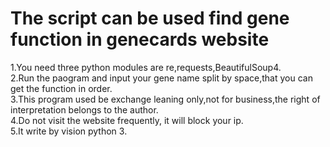 # The script can be used find gene function in genecards website
1.You need three python modules are re,requests,BeautifulSoup4.  
2.Run the paogram and input your gene name split by space,that you can get the function in order.  
3.This program used be exchange leaning only,not for business,the right of interpretation belongs to the author.  
4.Do not visit the website frequently, it will block your ip.   
5.It write by vision python 3.
